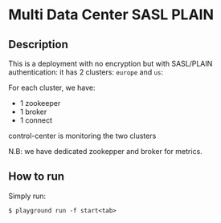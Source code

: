# Multi Data Center SASL PLAIN

## Description

This is a deployment with no encryption but with SASL/PLAIN authentication: it has 2 clusters: `europe` and `us`:

For each cluster, we have:

* 1 zookeeper
* 1 broker
* 1 connect


control-center is monitoring the two clusters

N.B: we have dedicated zookepper and broker for metrics.

## How to run

Simply run:

```
$ playground run -f start<tab>
```
